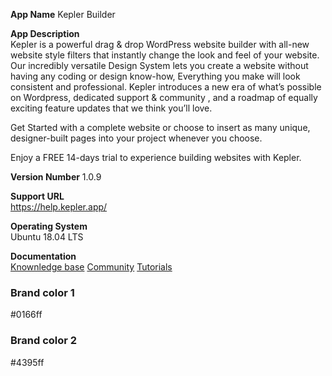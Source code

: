 **App Name**
Kepler Builder

**App Description**  
Kepler is a powerful drag & drop WordPress website builder with all-new website style filters that instantly change the look and feel of your website. Our incredibly versatile Design System lets you create a website without having any coding or design know-how, Everything you make will look consistent and professional.
Kepler introduces a new era of what’s possible on Wordpress, dedicated support & community , and a roadmap of equally exciting feature updates that we think you’ll love.

Get Started with a complete website or choose to insert as many unique, designer-built pages into your project whenever you choose.

Enjoy a FREE 14-days trial to experience building websites with Kepler.

**Version Number**
1.0.9

**Support URL**  
https://help.kepler.app/

**Operating System**  
Ubuntu 18.04 LTS

**Documentation**  
[Knownledge base](https://help.kepler.app/knowledgebase/)
[Community](https://help.kepler.app/)
[Tutorials](https://help.kepler.app/knowledgebase/how-tos-tutorials/)


### Brand color 1
#0166ff

### Brand color 2
#4395ff

